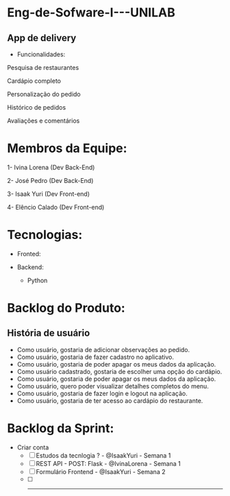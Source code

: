 # Eng-de-Sofware-I---UNILAB
  ## App de delivery
* Funcionalidades:

Pesquisa de restaurantes

Cardápio completo

Personalização do pedido

Histórico de pedidos

Avaliações e comentários


# Membros da Equipe:
1- Ivina Lorena (Dev Back-End)

2- José Pedro (Dev Back-End)

3- Isaak Yuri (Dev Front-end)

4- Elêncio Calado (Dev Front-end)

# Tecnologias:
- Fronted:

- Backend:
    - Python

# Backlog do Produto:
## História de usuário

* Como usuário, gostaria de adicionar observações ao pedido.
* Como usuário, gostaria de fazer cadastro no aplicativo.
* Como usuário, gostaria de poder apagar os meus dados da aplicação.
* Como usuário cadastrado, gostaria de escolher uma opção do cardápio.
* Como usuário, gostaria de poder apagar os meus dados da aplicação.
* Como usuário, quero poder visualizar detalhes completos do menu.
* Como usuário, gostaria de fazer login e logout na aplicação.
* Como usuário, gostaria de ter acesso ao cardápio do restaurante.

# Backlog da Sprint:
- Criar conta
  - [ ] Estudos da tecnlogia ? - @IsaakYuri - Semana 1
  - [ ] REST API - POST: Flask - @IvinaLorena - Semana 1
  - [ ] Formulário Frontend - @IsaakYuri - Semana 2
  - [ ] ------------
